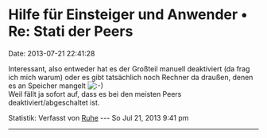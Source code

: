 Hilfe für Einsteiger und Anwender • Re: Stati der Peers
=======================================================

Date: 2013-07-21 22:41:28

Interessant, also entweder hat es der Großteil manuell deaktiviert (da
frag ich mich warum) oder es gibt tatsächlich noch Rechner da draußen,
denen es an Speicher mangelt
![:-)](http://forum.yacy-websuche.de/images/smilies/icon_e_smile.gif "Smile")\
Weil fällt ja sofort auf, dass es bei den meisten Peers
deaktiviert/abgeschaltet ist.

Statistik: Verfasst von
[Ruhe](http://forum.yacy-websuche.de/memberlist.php?mode=viewprofile&u=8953)
--- So Jul 21, 2013 9:41 pm

------------------------------------------------------------------------
